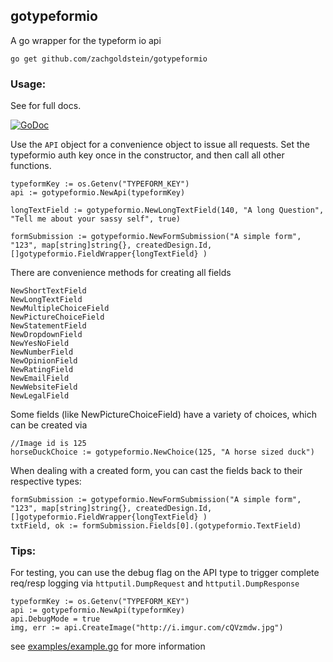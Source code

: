 ## gotypeformio

A go wrapper for the typeform io api

` go get github.com/zachgoldstein/gotypeformio `

### Usage:

See  for full docs.

[![GoDoc](https://godoc.org/github.com/zachgoldstein/gotypeformio?status.png)](https://godoc.org/github.com/zachgoldstein/gotypeformio)

Use the `API` object for a convenience object to issue all requests. Set the typeformio auth key once in the constructor, and then call all other functions.

```golang
typeformKey := os.Getenv("TYPEFORM_KEY")
api := gotypeformio.NewApi(typeformKey)

longTextField := gotypeformio.NewLongTextField(140, "A long Question", "Tell me about your sassy self", true)

formSubmission := gotypeformio.NewFormSubmission("A simple form", "123", map[string]string{}, createdDesign.Id, []gotypeformio.FieldWrapper{longTextField} )

```

There are convenience methods for creating all fields

```golang
NewShortTextField
NewLongTextField
NewMultipleChoiceField
NewPictureChoiceField
NewStatementField
NewDropdownField
NewYesNoField
NewNumberField
NewOpinionField
NewRatingField
NewEmailField
NewWebsiteField
NewLegalField
```

Some fields (like NewPictureChoiceField) have a variety of choices, which can be created via
```golang
//Image id is 125
horseDuckChoice := gotypeformio.NewChoice(125, "A horse sized duck")
```

When dealing with a created form, you can cast the fields back to their respective types:

```golang
formSubmission := gotypeformio.NewFormSubmission("A simple form", "123", map[string]string{}, createdDesign.Id, []gotypeformio.FieldWrapper{longTextField} )
txtField, ok := formSubmission.Fields[0].(gotypeformio.TextField)
```

### Tips:

For testing, you can use the debug flag on the API type to trigger complete req/resp logging via `httputil.DumpRequest` and `httputil.DumpResponse`

```golang
typeformKey := os.Getenv("TYPEFORM_KEY")
api := gotypeformio.NewApi(typeformKey)
api.DebugMode = true
img, err := api.CreateImage("http://i.imgur.com/cQVzmdw.jpg")
```

see [examples/example.go](https://github.com/zachgoldstein/gotypeformio/blob/master/examples/examples.go) for more information

